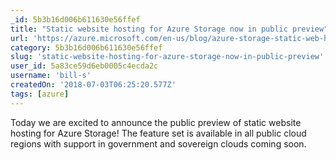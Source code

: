 ```yaml
---
_id: 5b3b16d006b611630e56ffef
title: "Static website hosting for Azure Storage now in public preview"
url: 'https://azure.microsoft.com/en-us/blog/azure-storage-static-web-hosting-public-preview/'
category: 5b3b16d006b611630e56ffef
slug: 'static-website-hosting-for-azure-storage-now-in-public-preview'
user_id: 5a83ce59d6eb0005c4ecda2c
username: 'bill-s'
createdOn: '2018-07-03T06:25:20.577Z'
tags: [azure]
---
```


Today we are excited to announce the public preview of static website hosting for Azure Storage! The feature set is available in all public cloud regions with support in government and sovereign clouds coming soon.
